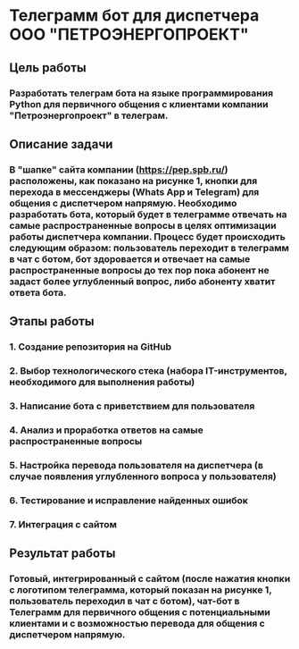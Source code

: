 # Телеграмм бот для диспетчера ООО "ПЕТРОЭНЕРГОПРОЕКТ"

## Цель работы
### Разработать телеграм бота на языке программирования Python для первичного общения с клиентами компании "Петроэнергопроект" в телеграм. 

## Описание задачи
### В "шапке" сайта компании (https://pep.spb.ru/) расположены, как показано на рисунке 1, кнопки для перехода в мессенджеры (Whats App и Telegram) для общения с диспетчером напрямую. Необходимо разработать бота, который будет в телеграмме отвечать на самые распространенные вопросы в целях оптимизации работы диспетчера компании. Процесс будет происходить следующим образом: пользователь переходит в телеграмм в чат с ботом, бот здоровается и отвечает на самые распространенные вопросы до тех пор пока абонент не задаст более углубленный вопрос, либо абоненту хватит ответа бота.

## Этапы работы
### 1. Создание репозитория на GitHub
### 2. Выбор технологического стека (набора IT-инструментов, необходимого для выполнения работы)
### 3. Написание бота с приветствием для пользователя
### 4. Анализ и проработка ответов на самые распространенные вопросы
### 5. Настройка перевода пользователя на диспетчера (в случае появления углубленного вопроса у пользователя)
### 6. Тестирование и исправление найденных ошибок
### 7. Интеграция с сайтом

## Результат работы
### Готовый, интегрированный с сайтом (после нажатия кнопки с логотипом телеграмма, который показан на рисунке 1, пользователь переходил в чат с ботом), чат-бот в Телеграмм для первичного общения с потенциальными клиентами и с возможностью перевода для общения с диспетчером напрямую.
